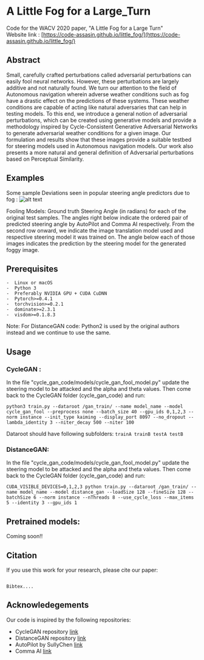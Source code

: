 # A Little Fog for a Large_Turn
Code for the WACV 2020 paper, "A Little Fog for a Large Turn" <br>
Website link : [https://code-assasin.github.io/little_fog/](https://code-assasin.github.io/little_fog/)

## Abstract
Small, carefully crafted perturbations called adversarial perturbations can easily fool neural networks.
However, these perturbations are largely additive and not naturally found. We turn our attention to the field of Autonomous navigation wherein adverse weather conditions such as fog have a drastic effect on the predictions of these systems. These weather conditions are capable of acting like natural adversaries that can help in testing models.
To this end, we introduce a general notion of adversarial perturbations, which can be created using generative models and provide a methodology inspired by Cycle-Consistent Generative Adversarial Networks to generate adversarial weather conditions for a given image.
Our formulation and results show that these images provide a suitable testbed for steering models used in Autonomous navigation models. Our work also presents a more natural and general definition of Adversarial perturbations based on Perceptual Similarity.

## Examples
Some sample Deviations seen in popular steering angle predictors due to fog : 
![alt text](https://github.com/code-Assasin/A_Little_fog_for_a_Large_Turn/blob/master/images_readme/stack.png "Samples")

Fooling Models: Ground truth Steering Angle (in radians) for each of the original test samples. The angles right below indicate the ordered pair of predicted steering angle by AutoPilot and Comma AI respectively. From the second row onward, we indicate the image translation model used and respective steering model it was trained on. The angle below each of those images indicates the prediction by the steering model for the generated foggy image.

## Prerequisites 
```
-  Linux or macOS
-  Python 3
-  Preferably NVIDIA GPU + CUDA CuDNN
-  Pytorch>=0.4.1
-  torchvision>=0.2.1
-  dominate>=2.3.1
-  visdom>=0.1.8.3
```
Note: For DistanceGAN code: Python2 is used by the original authors instead and we continue to use the same.


## Usage

### CycleGAN : 
In the file "cycle_gan_code/models/cycle_gan_fool_model.py" update the steering model to be attacked and the alpha and theta values. Then come back to the CycleGAN folder (cycle_gan_code) and run: 
```
python3 train.py --dataroot /gan_train/ --name model_name --model cycle_gan_fool --preprocess none --batch_size 40 --gpu_ids 0,1,2,3 --norm instance --init_type kaiming --display_port 8097 --no_dropout --lambda_identity 3 --niter_decay 500 --niter 100
```
Dataroot should have following subfolders: ```trainA trainB testA testB```

### DistanceGAN:
In the file "cycle_gan_code/models/cycle_gan_fool_model.py" update the steering model to be attacked and the alpha and theta values. Then come back to the CycleGAN folder (cycle_gan_code) and run: 
```
CUDA_VISIBLE_DEVICES=0,1,2,3 python train.py --dataroot /gan_train/ --name model_name --model distance_gan --loadSize 128 --fineSize 128 --batchSize 6 --norm instance --nThreads 8 --use_cycle_loss --max_items 5 --identity 3 --gpu_ids 1
```

## Pretrained models: 
Coming soon!!


## Citation
If you use this work for your research, please cite our paper: 
```

Bibtex....

```

## Acknowledegements
Our code is inspired by the following repositories: 
-  CycleGAN repository [link](https://github.com/junyanz/pytorch-CycleGAN-and-pix2pix)
-  DistanceGAN repository [link](https://github.com/sagiebenaim/DistanceGAN)
-  AutoPilot by SullyChen [link](https://github.com/SullyChen/Autopilot-TensorFlow)
-  Comma AI [link](https://github.com/udacity/self-driving-car/blob/master/steering-models/community-models/rambo/README.md)

